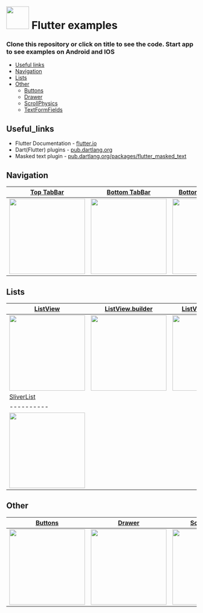 # <img src="https://cdn-images-1.medium.com/max/1200/1*5-aoK8IBmXve5whBQM90GA.png" width="60" /> Flutter examples 
### Clone this repository or click on title to see the code. Start app to see examples on Android and IOS 

- [Useful links](#Useful_links)
- [Navigation](#Navigation)
- [Lists](#Lists)
- [Other](#Other)
  - [Buttons](#Other)
  - [Drawer](#Other)
  - [ScrollPhysics](#Other)
  - [TextFormFields](#Other)

## Useful_links
- Flutter Documentation - [flutter.io](https://flutter.io/docs)
- Dart(Flutter) plugins - [pub.dartlang.org](https://pub.dartlang.org/flutter)
- Masked text plugin - [pub.dartlang.org/packages/flutter_masked_text](https://pub.dartlang.org/packages/flutter_masked_text)

## Navigation
| [Top TabBar](https://github.com/Goolpe/flutter_simple/blob/master/lib/examples/navigation/exampleTopTabBar.dart) | [Bottom TabBar](https://github.com/Goolpe/flutter_simple/blob/master/lib/examples/navigation/exampleBottomTabBar.dart) | [BottomNavigationBar](https://github.com/Goolpe/flutter_simple/blob/master/lib/examples/navigation/exampleBottomNavigationBar.dart) | [BottomAppBar](https://github.com/Goolpe/flutter_simple/blob/master/lib/examples/navigation/exampleBottomAppBar.dart) |
| ---------- | ------------- | ------------------- | ------------ |
| <img src="https://media.giphy.com/media/Zd5YVCgsqKowWhGdn9/giphy.gif" width="200" /> | <img src="https://media.giphy.com/media/20KTI1fDfT6Z4422Vv/giphy.gif" width="200" /> | <img src="https://media.giphy.com/media/4TcR3uxI7xr0HUf9yU/giphy.gif" width="200" /> | <img src="https://media.giphy.com/media/3GlPRrJb9aF3P5JXqL/giphy.gif" width="200" />

## Lists
| [ListView](https://github.com/Goolpe/flutter_simple/blob/master/lib/examples/lists/exampleListView.dart) | [ListView.builder](https://github.com/Goolpe/flutter_simple/blob/master/lib/examples/lists/exampleListViewBuilder.dart) | [ListView.separated](https://github.com/Goolpe/flutter_simple/blob/master/lib/examples/lists/exampleListViewSeparated.dart) | [GridView.count](https://github.com/Goolpe/flutter_simple/blob/master/lib/examples/lists/exampleGridView.dart) |
| ---------- | ------------- | ------------- | ------------- |
| <img src="https://media.giphy.com/media/ddQnBNhxUd9ihKu4eq/giphy.gif" width="200" /> | <img src="https://media.giphy.com/media/5h28jVuDUapCdFOpO3/giphy.gif" width="200" /> | <img src="https://media.giphy.com/media/NRensw9ntQTf0dzIMe/giphy.gif" width="200" /> | <img src="https://media.giphy.com/media/26kO5pTj2gvbx8Ulco/giphy.gif" width="200" /> |
| [SliverList](https://github.com/Goolpe/flutter_simple/blob/master/lib/examples/lists/exampleSliverList.dart) |
| ---------- |
| <img src="https://media.giphy.com/media/3oaeOedAfWfLZ5zJP8/giphy.gif" width="200" /> |

## Other
| [Buttons](https://github.com/Goolpe/flutter_simple/blob/master/lib/examples/other/exampleButtons.dart) | [Drawer](https://github.com/Goolpe/flutter_simple/blob/master/lib/examples/other/exampleDrawer.dart) | [ScrollPhysics](https://github.com/Goolpe/flutter_simple/blob/master/lib/examples/other/exampleScrollPhysics.dart) | [TextFormFields](https://github.com/Goolpe/flutter_simple/blob/master/lib/examples/other/exampleTextFormFields.dart) |
| ---------- | ---------- | ---------- | ---------- |
| <img src="https://media.giphy.com/media/d7naYNNCAabKlr149a/giphy.gif" width="200" /> | <img src="https://media.giphy.com/media/3osBSM7UWhnfEPu28m/giphy.gif" width="200" /> | <img src="https://media.giphy.com/media/9uHZoEp9TA6Nsl7CMj/giphy.gif" width="200" /> | <img src="https://media.giphy.com/media/X8bZzjiE5ceGYursnn/giphy.gif" width="200" /> |